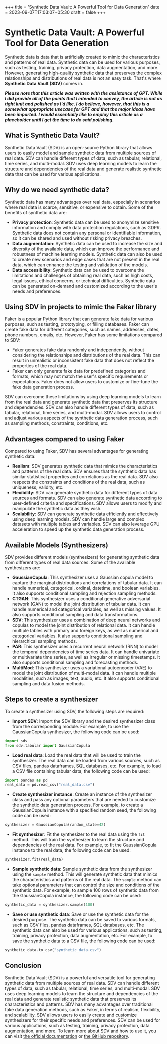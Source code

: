 +++
title = 'Synthetic Data Vault: A Powerful Tool for Data Generation'
date = 2023-09-07T17:03:07+05:30
draft = false
+++

# Synthetic Data Vault: A Powerful Tool for Data Generation

Synthetic data is data that is artificially created to mimic the characteristics and patterns of real data. Synthetic data can be used for various purposes, such as testing, training, privacy protection, data augmentation, and more. However, generating high-quality synthetic data that preserves the complex relationships and distributions of real data is not an easy task. That's where **Synthetic Data Vault (SDV)** comes in.

**_Please note that this article was written with the assistance of GPT. While I did provide all of the points that I intended to convey, the article is not as tight knit and polished as I'd like. I do believe, however, that this is a somewhat appropriate usecase for GPT and that the major ideas have been imparted. I would essentially like to employ this article as a placeholder until I get the time to do said polishing._**

## What is Synthetic Data Vault?

Synthetic Data Vault (SDV) is an open-source Python library that allows users to easily model and sample synthetic data from multiple sources of real data. SDV can handle different types of data, such as tabular, relational, time series, and multi-modal. SDV uses deep learning models to learn the structure and dependencies of the real data and generate realistic synthetic data that can be used for various applications.

## Why do we need synthetic data?

Synthetic data has many advantages over real data, especially in scenarios where real data is scarce, sensitive, or expensive to obtain. Some of the benefits of synthetic data are:

- **Privacy protection**: Synthetic data can be used to anonymize sensitive information and comply with data protection regulations, such as GDPR. Synthetic data does not contain any personal or identifiable information, so it can be shared and used without risking privacy breaches.
- **Data augmentation**: Synthetic data can be used to increase the size and diversity of the available data, which can improve the performance and robustness of machine learning models. Synthetic data can also be used to create new scenarios and edge cases that are not present in the real data, which can enhance the testing and validation of the models.
- **Data accessibility**: Synthetic data can be used to overcome the limitations and challenges of obtaining real data, such as high costs, legal issues, ethical concerns, or technical difficulties. Synthetic data can be generated on-demand and customized according to the user's needs and preferences.

## Using SDV in projects to mimic the Faker library

Faker is a popular Python library that can generate fake data for various purposes, such as testing, prototyping, or filling databases. Faker can create fake data for different categories, such as names, addresses, dates, phone numbers, emails, etc. However, Faker has some limitations compared to SDV:

- Faker generates fake data randomly and independently, without considering the relationships and distributions of the real data. This can result in unrealistic or inconsistent fake data that does not reflect the properties of the real data.
- Faker can only generate fake data for predefined categories and formats, which may not match the user's specific requirements or expectations. Faker does not allow users to customize or fine-tune the fake data generation process.

SDV can overcome these limitations by using deep learning models to learn from the real data and generate synthetic data that preserves its structure and dependencies. SDV can also handle different types of data, such as tabular, relational, time series, and multi-modal. SDV allows users to control and adjust various aspects of the synthetic data generation process, such as sampling methods, constraints, conditions, etc.

## Advantages compared to using Faker

Compared to using Faker, SDV has several advantages for generating synthetic data:

- **Realism**: SDV generates synthetic data that mimics the characteristics and patterns of the real data. SDV ensures that the synthetic data has similar statistical properties and correlations as the real data. SDV also respects the constraints and conditions of the real data, such as uniqueness, validity, etc.
- **Flexibility**: SDV can generate synthetic data for different types of data sources and formats. SDV can also generate synthetic data according to user-defined criteria and specifications. SDV allows users to modify and manipulate the synthetic data as they wish.
- **Scalability**: SDV can generate synthetic data efficiently and effectively using deep learning models. SDV can handle large and complex datasets with multiple tables and variables. SDV can also leverage GPU acceleration to speed up the synthetic data generation process.

## Available Models (Synthesizers)

SDV provides different models (synthesizers) for generating synthetic data from different types of real data sources. Some of the available synthesizers are:

- **GaussianCopula**: This synthesizer uses a Gaussian copula model to capture the marginal distributions and correlations of tabular data. It can handle numerical, categorical, ordinal, datetime, and boolean variables. It also supports conditional sampling and rejection sampling methods.
- **CTGAN**: This synthesizer uses a conditional generative adversarial network (GAN) to model the joint distribution of tabular data. It can handle numerical and categorical variables, as well as missing values. It also supports conditional sampling and data transformations.
- **SDV**: This synthesizer uses a combination of deep neural networks and copulas to model the joint distribution of relational data. It can handle multiple tables with primary and foreign keys, as well as numerical and categorical variables. It also supports conditional sampling and hierarchical sampling methods.
- **PAR**: This synthesizer uses a recurrent neural network (RNN) to model the temporal dependencies of time series data. It can handle univariate or multivariate time series, as well as irregular or missing timestamps. It also supports conditional sampling and forecasting methods.
- **MultiMod**: This synthesizer uses a variational autoencoder (VAE) to model the joint distribution of multi-modal data. It can handle multiple modalities, such as images, text, audio, etc. It also supports conditional sampling and data fusion methods.

## Steps to create a synthesizer

To create a synthesizer using SDV, the following steps are required:

- **Import SDV**: Import the SDV library and the desired synthesizer class from the corresponding module. For example, to use the GaussianCopula synthesizer, the following code can be used:

```python
import sdv
from sdv.tabular import GaussianCopula
```

- **Load real data**: Load the real data that will be used to train the synthesizer. The real data can be loaded from various sources, such as CSV files, pandas dataframes, SQL databases, etc. For example, to load a CSV file containing tabular data, the following code can be used:

```python
import pandas as pd
real_data = pd.read_csv("real_data.csv")
```

- **Create synthesizer instance**: Create an instance of the synthesizer class and pass any optional parameters that are needed to customize the synthetic data generation process. For example, to create a GaussianCopula instance with a specified random seed, the following code can be used:

```python
synthesizer = GaussianCopula(random_state=42)
```

- **Fit synthesizer**: Fit the synthesizer to the real data using the `fit` method. This will train the synthesizer to learn the structure and dependencies of the real data. For example, to fit the GaussianCopula instance to the real data, the following code can be used:

```python
synthesizer.fit(real_data)
```

- **Sample synthetic data**: Sample synthetic data from the synthesizer using the `sample` method. This will generate synthetic data that mimics the characteristics and patterns of the real data. The `sample` method can take optional parameters that can control the size and conditions of the synthetic data. For example, to sample 100 rows of synthetic data from the GaussianCopula instance, the following code can be used:

```python
synthetic_data = synthesizer.sample(100)
```

- **Save or use synthetic data**: Save or use the synthetic data for the desired purpose. The synthetic data can be saved to various formats, such as CSV files, pandas dataframes, SQL databases, etc. The synthetic data can also be used for various applications, such as testing, training, privacy protection, data augmentation, etc. For example, to save the synthetic data to a CSV file, the following code can be used:

```python
synthetic_data.to_csv("synthetic_data.csv")
```

## Conclusion

Synthetic Data Vault (SDV) is a powerful and versatile tool for generating synthetic data from multiple sources of real data. SDV can handle different types of data, such as tabular, relational, time series, and multi-modal. SDV uses deep learning models to learn the structure and dependencies of the real data and generate realistic synthetic data that preserves its characteristics and patterns. SDV has many advantages over traditional fake data generation methods, such as Faker, in terms of realism, flexibility, and scalability. SDV allows users to easily create and customize synthesizers for their specific needs and preferences. SDV can be used for various applications, such as testing, training, privacy protection, data augmentation, and more. To learn more about SDV and how to use it, you can visit [the official documentation](https://sdv.dev/)  or [the GitHub repository](https://github.com/sdv-dev/SDV).
